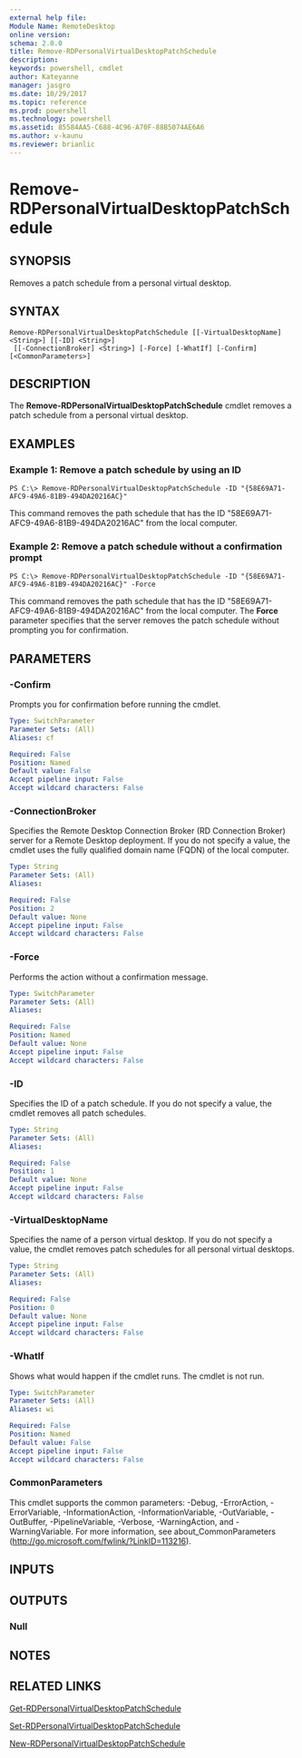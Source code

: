 ```yaml
---
external help file: 
Module Name: RemoteDesktop
online version: 
schema: 2.0.0
title: Remove-RDPersonalVirtualDesktopPatchSchedule
description: 
keywords: powershell, cmdlet
author: Kateyanne
manager: jasgro
ms.date: 10/29/2017
ms.topic: reference
ms.prod: powershell
ms.technology: powershell
ms.assetid: 85584AA5-C688-4C96-A70F-88B5074AE6A6
ms.author: v-kaunu
ms.reviewer: brianlic
---
```


# Remove-RDPersonalVirtualDesktopPatchSchedule

## SYNOPSIS
Removes a patch schedule from a personal virtual desktop.

## SYNTAX

```
Remove-RDPersonalVirtualDesktopPatchSchedule [[-VirtualDesktopName] <String>] [[-ID] <String>]
 [[-ConnectionBroker] <String>] [-Force] [-WhatIf] [-Confirm] [<CommonParameters>]
```

## DESCRIPTION
The **Remove-RDPersonalVirtualDesktopPatchSchedule** cmdlet removes a patch schedule from a personal virtual desktop.

## EXAMPLES

### Example 1: Remove a patch schedule by using an ID
```
PS C:\> Remove-RDPersonalVirtualDesktopPatchSchedule -ID "{58E69A71-AFC9-49A6-81B9-494DA20216AC}"
```

This command removes the path schedule that has the ID "58E69A71-AFC9-49A6-81B9-494DA20216AC" from the local computer.

### Example 2: Remove a patch schedule without a confirmation prompt
```
PS C:\> Remove-RDPersonalVirtualDesktopPatchSchedule -ID "{58E69A71-AFC9-49A6-81B9-494DA20216AC}" -Force
```

This command removes the path schedule that has the ID "58E69A71-AFC9-49A6-81B9-494DA20216AC" from the local computer.
The **Force** parameter specifies that the server removes the patch schedule without prompting you for confirmation.

## PARAMETERS

### -Confirm
Prompts you for confirmation before running the cmdlet.

```yaml
Type: SwitchParameter
Parameter Sets: (All)
Aliases: cf

Required: False
Position: Named
Default value: False
Accept pipeline input: False
Accept wildcard characters: False
```

### -ConnectionBroker
Specifies the Remote Desktop Connection Broker (RD Connection Broker) server for a Remote Desktop deployment.
If you do not specify a value, the cmdlet uses the fully qualified domain name (FQDN) of the local computer.

```yaml
Type: String
Parameter Sets: (All)
Aliases: 

Required: False
Position: 2
Default value: None
Accept pipeline input: False
Accept wildcard characters: False
```

### -Force
Performs the action without a confirmation message.

```yaml
Type: SwitchParameter
Parameter Sets: (All)
Aliases: 

Required: False
Position: Named
Default value: None
Accept pipeline input: False
Accept wildcard characters: False
```

### -ID
Specifies the ID of a patch schedule.
If you do not specify a value, the cmdlet removes all patch schedules.

```yaml
Type: String
Parameter Sets: (All)
Aliases: 

Required: False
Position: 1
Default value: None
Accept pipeline input: False
Accept wildcard characters: False
```

### -VirtualDesktopName
Specifies the name of a person virtual desktop.
If you do not specify a value, the cmdlet removes patch schedules for all personal virtual desktops.

```yaml
Type: String
Parameter Sets: (All)
Aliases: 

Required: False
Position: 0
Default value: None
Accept pipeline input: False
Accept wildcard characters: False
```

### -WhatIf
Shows what would happen if the cmdlet runs.
The cmdlet is not run.

```yaml
Type: SwitchParameter
Parameter Sets: (All)
Aliases: wi

Required: False
Position: Named
Default value: False
Accept pipeline input: False
Accept wildcard characters: False
```

### CommonParameters
This cmdlet supports the common parameters: -Debug, -ErrorAction, -ErrorVariable, -InformationAction, -InformationVariable, -OutVariable, -OutBuffer, -PipelineVariable, -Verbose, -WarningAction, and -WarningVariable. For more information, see about_CommonParameters (http://go.microsoft.com/fwlink/?LinkID=113216).

## INPUTS

## OUTPUTS

### Null

## NOTES

## RELATED LINKS

[Get-RDPersonalVirtualDesktopPatchSchedule](./Get-RDPersonalVirtualDesktopPatchSchedule.md)

[Set-RDPersonalVirtualDesktopPatchSchedule](./Set-RDPersonalVirtualDesktopPatchSchedule.md)

[New-RDPersonalVirtualDesktopPatchSchedule](./New-RDPersonalVirtualDesktopPatchSchedule.md)

